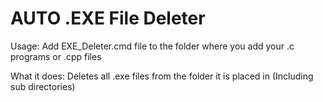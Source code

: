 # AUTO .EXE File Deleter
Usage: 
Add EXE_Deleter.cmd file to the folder where you add your .c programs or .cpp files

What it does: 
Deletes all .exe files from the folder it is placed in (Including sub directories)
